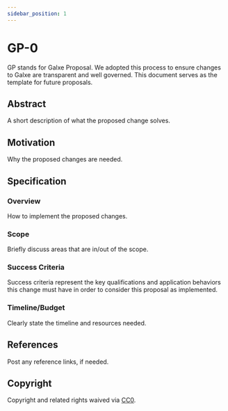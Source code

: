 ```yaml
---
sidebar_position: 1
---
```


# GP-0

GP stands for Galxe Proposal. We adopted this process to ensure changes to Galxe are transparent and well governed. This document serves as the template for future proposals.

## Abstract

A short description of what the proposed change solves.

## Motivation

Why the proposed changes are needed.

## Specification

### Overview

How to implement the proposed changes.

### Scope

Briefly discuss areas that are in/out of the scope.

### Success Criteria

Success criteria represent the key qualifications and application behaviors
this change must have in order to consider this proposal as implemented.

### Timeline/Budget

Clearly state the timeline and resources needed.

## References

Post any reference links, if needed.

## Copyright

Copyright and related rights waived via [CC0](https://creativecommons.org/publicdomain/zero/1.0/).
